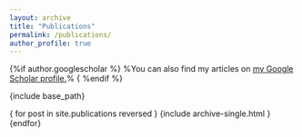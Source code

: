 ```yaml
---
layout: archive
title: "Publications"
permalink: /publications/
author_profile: true
---
```



{%if author.googlescholar %}
  %You can also find my articles on <u><a href="{{author.googlescholar}}">my Google Scholar profile</a>.</u>%
{ %endif %}


{include base_path}

{ for post in site.publications reversed }
  {include archive-single.html }
{endfor}

